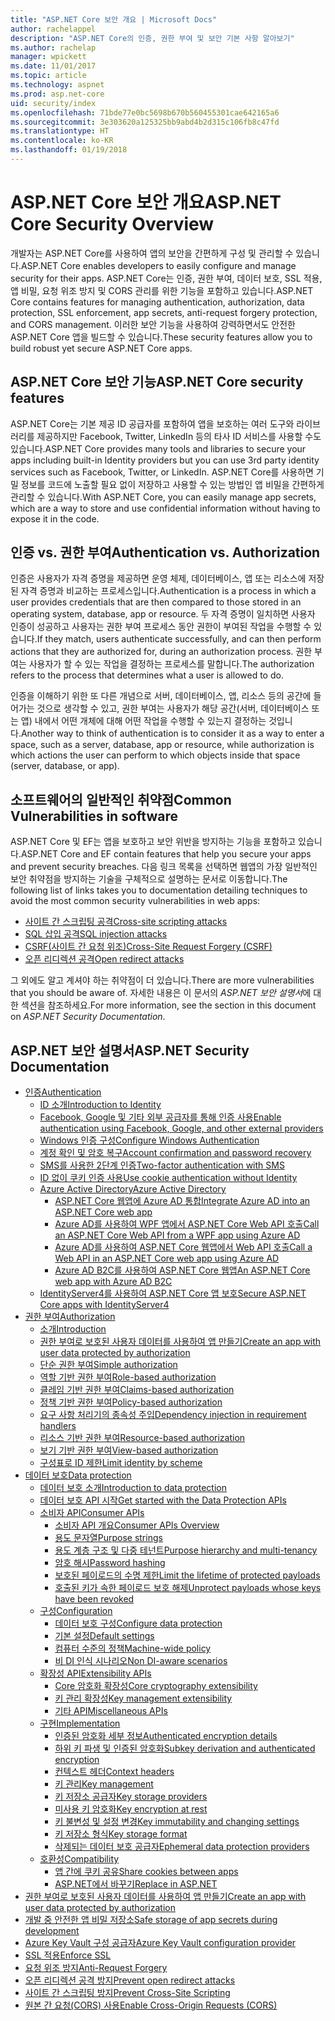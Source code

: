 ```yaml
---
title: "ASP.NET Core 보안 개요 | Microsoft Docs"
author: rachelappel
description: "ASP.NET Core의 인증, 권한 부여 및 보안 기본 사항 알아보기"
ms.author: rachelap
manager: wpickett
ms.date: 11/01/2017
ms.topic: article
ms.technology: aspnet
ms.prod: asp.net-core
uid: security/index
ms.openlocfilehash: 71bde77e0bc5698b670b560455301cae642165a6
ms.sourcegitcommit: 3e303620a125325bb9abd4b2d315c106fb8c47fd
ms.translationtype: HT
ms.contentlocale: ko-KR
ms.lasthandoff: 01/19/2018
---
```

# <a name="aspnet-core-security-overview"></a><span data-ttu-id="9a18c-103">ASP.NET Core 보안 개요</span><span class="sxs-lookup"><span data-stu-id="9a18c-103">ASP.NET Core Security Overview</span></span>

<span data-ttu-id="9a18c-104">개발자는 ASP.NET Core를 사용하여 앱의 보안을 간편하게 구성 및 관리할 수 있습니다.</span><span class="sxs-lookup"><span data-stu-id="9a18c-104">ASP.NET Core enables developers to easily configure and manage security for their apps.</span></span> <span data-ttu-id="9a18c-105">ASP.NET Core는 인증, 권한 부여, 데이터 보호, SSL 적용, 앱 비밀, 요청 위조 방지 및 CORS 관리를 위한 기능을 포함하고 있습니다.</span><span class="sxs-lookup"><span data-stu-id="9a18c-105">ASP.NET Core contains features for managing authentication, authorization, data protection, SSL enforcement, app secrets, anti-request forgery protection, and CORS management.</span></span> <span data-ttu-id="9a18c-106">이러한 보안 기능을 사용하여 강력하면서도 안전한 ASP.NET Core 앱을 빌드할 수 있습니다.</span><span class="sxs-lookup"><span data-stu-id="9a18c-106">These security features allow you to build robust yet secure ASP.NET Core apps.</span></span> 

## <a name="aspnet-core-security-features"></a><span data-ttu-id="9a18c-107">ASP.NET Core 보안 기능</span><span class="sxs-lookup"><span data-stu-id="9a18c-107">ASP.NET Core security features</span></span>

<span data-ttu-id="9a18c-108">ASP.NET Core는 기본 제공 ID 공급자를 포함하여 앱을 보호하는 여러 도구와 라이브러리를 제공하지만 Facebook, Twitter, LinkedIn 등의 타사 ID 서비스를 사용할 수도 있습니다.</span><span class="sxs-lookup"><span data-stu-id="9a18c-108">ASP.NET Core provides many tools and libraries to secure your apps including built-in Identity providers but you can use 3rd party identity services such as Facebook, Twitter, or LinkedIn.</span></span> <span data-ttu-id="9a18c-109">ASP.NET Core를 사용하면 기밀 정보를 코드에 노출할 필요 없이 저장하고 사용할 수 있는 방법인 앱 비밀을 간편하게 관리할 수 있습니다.</span><span class="sxs-lookup"><span data-stu-id="9a18c-109">With ASP.NET Core, you can easily manage app secrets, which are a way to store and use confidential information without having to expose it in the code.</span></span> 

## <a name="authentication-vs-authorization"></a><span data-ttu-id="9a18c-110">인증 vs. 권한 부여</span><span class="sxs-lookup"><span data-stu-id="9a18c-110">Authentication vs. Authorization</span></span>

<span data-ttu-id="9a18c-111">인증은 사용자가 자격 증명을 제공하면 운영 체제, 데이터베이스, 앱 또는 리소스에 저장된 자격 증명과 비교하는 프로세스입니다.</span><span class="sxs-lookup"><span data-stu-id="9a18c-111">Authentication is a process in which a user provides credentials that are then compared to those stored in an operating system, database, app or resource.</span></span> <span data-ttu-id="9a18c-112">두 자격 증명이 일치하면 사용자 인증이 성공하고 사용자는 권한 부여 프로세스 동안 권한이 부여된 작업을 수행할 수 있습니다.</span><span class="sxs-lookup"><span data-stu-id="9a18c-112">If they match, users authenticate successfully, and can then perform actions that they are authorized for, during an authorization process.</span></span> <span data-ttu-id="9a18c-113">권한 부여는 사용자가 할 수 있는 작업을 결정하는 프로세스를 말합니다.</span><span class="sxs-lookup"><span data-stu-id="9a18c-113">The authorization refers to the process that determines what a user is allowed to do.</span></span> 

<span data-ttu-id="9a18c-114">인증을 이해하기 위한 또 다른 개념으로 서버, 데이터베이스, 앱, 리소스 등의 공간에 들어가는 것으로 생각할 수 있고, 권한 부여는 사용자가 해당 공간(서버, 데이터베이스 또는 앱) 내에서 어떤 개체에 대해 어떤 작업을 수행할 수 있는지 결정하는 것입니다.</span><span class="sxs-lookup"><span data-stu-id="9a18c-114">Another way to think of authentication is to consider it as a way to enter a space, such as a server, database, app or resource, while authorization is which actions the user can perform to which objects inside that space (server, database, or app).</span></span>

## <a name="common-vulnerabilities-in-software"></a><span data-ttu-id="9a18c-115">소프트웨어의 일반적인 취약점</span><span class="sxs-lookup"><span data-stu-id="9a18c-115">Common Vulnerabilities in software</span></span>

<span data-ttu-id="9a18c-116">ASP.NET Core 및 EF는 앱을 보호하고 보안 위반을 방지하는 기능을 포함하고 있습니다.</span><span class="sxs-lookup"><span data-stu-id="9a18c-116">ASP.NET Core and EF contain features that help you secure your apps and prevent security breaches.</span></span> <span data-ttu-id="9a18c-117">다음 링크 목록을 선택하면 웹앱의 가장 일반적인 보안 취약점을 방지하는 기술을 구체적으로 설명하는 문서로 이동합니다.</span><span class="sxs-lookup"><span data-stu-id="9a18c-117">The following list of links takes you to documentation detailing techniques to avoid the most common security vulnerabilities in web apps:</span></span>

* [<span data-ttu-id="9a18c-118">사이트 간 스크립팅 공격</span><span class="sxs-lookup"><span data-stu-id="9a18c-118">Cross-site scripting attacks</span></span>](https://docs.microsoft.com/aspnet/core/security/cross-site-scripting)
* [<span data-ttu-id="9a18c-119">SQL 삽입 공격</span><span class="sxs-lookup"><span data-stu-id="9a18c-119">SQL injection attacks</span></span>](https://docs.microsoft.com/ef/core/querying/raw-sql)
* [<span data-ttu-id="9a18c-120">CSRF(사이트 간 요청 위조)</span><span class="sxs-lookup"><span data-stu-id="9a18c-120">Cross-Site Request Forgery (CSRF)</span></span>](https://docs.microsoft.com/aspnet/core/security/anti-request-forgery)
* [<span data-ttu-id="9a18c-121">오픈 리디렉션 공격</span><span class="sxs-lookup"><span data-stu-id="9a18c-121">Open redirect attacks</span></span>](https://docs.microsoft.com/aspnet/core/security/preventing-open-redirects)

<span data-ttu-id="9a18c-122">그 외에도 알고 계셔야 하는 취약점이 더 있습니다.</span><span class="sxs-lookup"><span data-stu-id="9a18c-122">There are more vulnerabilities that you should be aware of.</span></span> <span data-ttu-id="9a18c-123">자세한 내용은 이 문서의 *ASP.NET 보안 설명서*에 대한 섹션을 참조하세요.</span><span class="sxs-lookup"><span data-stu-id="9a18c-123">For more information, see the section in this document on *ASP.NET Security Documentation*.</span></span> 

## <a name="aspnet-security-documentation"></a><span data-ttu-id="9a18c-124">ASP.NET 보안 설명서</span><span class="sxs-lookup"><span data-stu-id="9a18c-124">ASP.NET Security Documentation</span></span>

*   [<span data-ttu-id="9a18c-125">인증</span><span class="sxs-lookup"><span data-stu-id="9a18c-125">Authentication</span></span>](authentication/index.md)
    *   [<span data-ttu-id="9a18c-126">ID 소개</span><span class="sxs-lookup"><span data-stu-id="9a18c-126">Introduction to Identity</span></span>](authentication/identity.md)
    *   [<span data-ttu-id="9a18c-127">Facebook, Google 및 기타 외부 공급자를 통해 인증 사용</span><span class="sxs-lookup"><span data-stu-id="9a18c-127">Enable authentication using Facebook, Google, and other external providers</span></span>](authentication/social/index.md)
    * [<span data-ttu-id="9a18c-128">Windows 인증 구성</span><span class="sxs-lookup"><span data-stu-id="9a18c-128">Configure Windows Authentication</span></span>](authentication/windowsauth.md)
    *   [<span data-ttu-id="9a18c-129">계정 확인 및 암호 복구</span><span class="sxs-lookup"><span data-stu-id="9a18c-129">Account confirmation and password recovery</span></span>](authentication/accconfirm.md)
    *   [<span data-ttu-id="9a18c-130">SMS를 사용한 2단계 인증</span><span class="sxs-lookup"><span data-stu-id="9a18c-130">Two-factor authentication with SMS</span></span>](authentication/2fa.md) 
    *   [<span data-ttu-id="9a18c-131">ID 없이 쿠키 인증 사용</span><span class="sxs-lookup"><span data-stu-id="9a18c-131">Use cookie authentication without Identity</span></span>](authentication/cookie.md)
    *   [<span data-ttu-id="9a18c-132">Azure Active Directory</span><span class="sxs-lookup"><span data-stu-id="9a18c-132">Azure Active Directory</span></span>](authentication/azure-active-directory/index.md)
        *   [<span data-ttu-id="9a18c-133">ASP.NET Core 웹앱에 Azure AD 통합</span><span class="sxs-lookup"><span data-stu-id="9a18c-133">Integrate Azure AD into an ASP.NET Core web app</span></span>](https://azure.microsoft.com/documentation/samples/active-directory-dotnet-webapp-openidconnect-aspnetcore/)
        *   [<span data-ttu-id="9a18c-134">Azure AD를 사용하여 WPF 앱에서 ASP.NET Core Web API 호출</span><span class="sxs-lookup"><span data-stu-id="9a18c-134">Call an ASP.NET Core Web API from a WPF app using Azure AD</span></span>](https://azure.microsoft.com/documentation/samples/active-directory-dotnet-native-aspnetcore/)
        *   [<span data-ttu-id="9a18c-135">Azure AD를 사용하여 ASP.NET Core 웹앱에서 Web API 호출</span><span class="sxs-lookup"><span data-stu-id="9a18c-135">Call a Web API in an ASP.NET Core web app using Azure AD</span></span>](https://azure.microsoft.com/documentation/samples/active-directory-dotnet-webapp-webapi-openidconnect-aspnetcore/)
        *   [<span data-ttu-id="9a18c-136">Azure AD B2C를 사용하여 ASP.NET Core 웹앱</span><span class="sxs-lookup"><span data-stu-id="9a18c-136">An ASP.NET Core web app with Azure AD B2C</span></span>](https://azure.microsoft.com/resources/samples/active-directory-b2c-dotnetcore-webapp/)
    *   [<span data-ttu-id="9a18c-137">IdentityServer4를 사용하여 ASP.NET Core 앱 보호</span><span class="sxs-lookup"><span data-stu-id="9a18c-137">Secure ASP.NET Core apps with IdentityServer4</span></span>](https://identityserver4.readthedocs.io)
*   [<span data-ttu-id="9a18c-138">권한 부여</span><span class="sxs-lookup"><span data-stu-id="9a18c-138">Authorization</span></span>](authorization/index.md)
    *   [<span data-ttu-id="9a18c-139">소개</span><span class="sxs-lookup"><span data-stu-id="9a18c-139">Introduction</span></span>](authorization/introduction.md)
    *   [<span data-ttu-id="9a18c-140">권한 부여로 보호된 사용자 데이터를 사용하여 앱 만들기</span><span class="sxs-lookup"><span data-stu-id="9a18c-140">Create an app with user data protected by authorization</span></span>](xref:security/authorization/secure-data)
    *   [<span data-ttu-id="9a18c-141">단순 권한 부여</span><span class="sxs-lookup"><span data-stu-id="9a18c-141">Simple authorization</span></span>](authorization/simple.md)
    *   [<span data-ttu-id="9a18c-142">역할 기반 권한 부여</span><span class="sxs-lookup"><span data-stu-id="9a18c-142">Role-based authorization</span></span>](authorization/roles.md)
    *   [<span data-ttu-id="9a18c-143">클레임 기반 권한 부여</span><span class="sxs-lookup"><span data-stu-id="9a18c-143">Claims-based authorization</span></span>](authorization/claims.md)
    *   [<span data-ttu-id="9a18c-144">정책 기반 권한 부여</span><span class="sxs-lookup"><span data-stu-id="9a18c-144">Policy-based authorization</span></span>](authorization/policies.md)
    *   [<span data-ttu-id="9a18c-145">요구 사항 처리기의 종속성 주입</span><span class="sxs-lookup"><span data-stu-id="9a18c-145">Dependency injection in requirement handlers</span></span>](authorization/dependencyinjection.md)
    *   [<span data-ttu-id="9a18c-146">리소스 기반 권한 부여</span><span class="sxs-lookup"><span data-stu-id="9a18c-146">Resource-based authorization</span></span>](authorization/resourcebased.md)
    *   [<span data-ttu-id="9a18c-147">보기 기반 권한 부여</span><span class="sxs-lookup"><span data-stu-id="9a18c-147">View-based authorization</span></span>](authorization/views.md)
    *   [<span data-ttu-id="9a18c-148">구성표로 ID 제한</span><span class="sxs-lookup"><span data-stu-id="9a18c-148">Limit identity by scheme</span></span>](authorization/limitingidentitybyscheme.md)
*   [<span data-ttu-id="9a18c-149">데이터 보호</span><span class="sxs-lookup"><span data-stu-id="9a18c-149">Data protection</span></span>](data-protection/index.md)
    *   [<span data-ttu-id="9a18c-150">데이터 보호 소개</span><span class="sxs-lookup"><span data-stu-id="9a18c-150">Introduction to data protection</span></span>](data-protection/introduction.md)
    *   [<span data-ttu-id="9a18c-151">데이터 보호 API 시작</span><span class="sxs-lookup"><span data-stu-id="9a18c-151">Get started with the Data Protection APIs</span></span>](data-protection/using-data-protection.md)
    *   [<span data-ttu-id="9a18c-152">소비자 API</span><span class="sxs-lookup"><span data-stu-id="9a18c-152">Consumer APIs</span></span>](data-protection/consumer-apis/index.md)
        *   [<span data-ttu-id="9a18c-153">소비자 API 개요</span><span class="sxs-lookup"><span data-stu-id="9a18c-153">Consumer APIs Overview</span></span>](data-protection/consumer-apis/overview.md)
        *   [<span data-ttu-id="9a18c-154">용도 문자열</span><span class="sxs-lookup"><span data-stu-id="9a18c-154">Purpose strings</span></span>](data-protection/consumer-apis/purpose-strings.md)
        *   [<span data-ttu-id="9a18c-155">용도 계층 구조 및 다중 테넌트</span><span class="sxs-lookup"><span data-stu-id="9a18c-155">Purpose hierarchy and multi-tenancy</span></span>](data-protection/consumer-apis/purpose-strings-multitenancy.md)
        *   [<span data-ttu-id="9a18c-156">암호 해시</span><span class="sxs-lookup"><span data-stu-id="9a18c-156">Password hashing</span></span>](data-protection/consumer-apis/password-hashing.md)
        *   [<span data-ttu-id="9a18c-157">보호된 페이로드의 수명 제한</span><span class="sxs-lookup"><span data-stu-id="9a18c-157">Limit the lifetime of protected payloads</span></span>](data-protection/consumer-apis/limited-lifetime-payloads.md)
        *   [<span data-ttu-id="9a18c-158">호출된 키가 속한 페이로드 보호 해제</span><span class="sxs-lookup"><span data-stu-id="9a18c-158">Unprotect payloads whose keys have been revoked</span></span>](data-protection/consumer-apis/dangerous-unprotect.md)
    *   [<span data-ttu-id="9a18c-159">구성</span><span class="sxs-lookup"><span data-stu-id="9a18c-159">Configuration</span></span>](data-protection/configuration/index.md)
        *   [<span data-ttu-id="9a18c-160">데이터 보호 구성</span><span class="sxs-lookup"><span data-stu-id="9a18c-160">Configure data protection</span></span>](data-protection/configuration/overview.md)
        *   [<span data-ttu-id="9a18c-161">기본 설정</span><span class="sxs-lookup"><span data-stu-id="9a18c-161">Default settings</span></span>](data-protection/configuration/default-settings.md)
        *   [<span data-ttu-id="9a18c-162">컴퓨터 수준의 정책</span><span class="sxs-lookup"><span data-stu-id="9a18c-162">Machine-wide policy</span></span>](data-protection/configuration/machine-wide-policy.md)
        *   [<span data-ttu-id="9a18c-163">비 DI 인식 시나리오</span><span class="sxs-lookup"><span data-stu-id="9a18c-163">Non DI-aware scenarios</span></span>](data-protection/configuration/non-di-scenarios.md)
    *   [<span data-ttu-id="9a18c-164">확장성 API</span><span class="sxs-lookup"><span data-stu-id="9a18c-164">Extensibility APIs</span></span>](data-protection/extensibility/index.md)
        *   [<span data-ttu-id="9a18c-165">Core 암호화 확장성</span><span class="sxs-lookup"><span data-stu-id="9a18c-165">Core cryptography extensibility</span></span>](data-protection/extensibility/core-crypto.md)
        *   [<span data-ttu-id="9a18c-166">키 관리 확장성</span><span class="sxs-lookup"><span data-stu-id="9a18c-166">Key management extensibility</span></span>](data-protection/extensibility/key-management.md)
        *   [<span data-ttu-id="9a18c-167">기타 API</span><span class="sxs-lookup"><span data-stu-id="9a18c-167">Miscellaneous APIs</span></span>](data-protection/extensibility/misc-apis.md)
    *   [<span data-ttu-id="9a18c-168">구현</span><span class="sxs-lookup"><span data-stu-id="9a18c-168">Implementation</span></span>](data-protection/implementation/index.md)
        *   [<span data-ttu-id="9a18c-169">인증된 암호화 세부 정보</span><span class="sxs-lookup"><span data-stu-id="9a18c-169">Authenticated encryption details</span></span>](data-protection/implementation/authenticated-encryption-details.md)
        *   [<span data-ttu-id="9a18c-170">하위 키 파생 및 인증된 암호화</span><span class="sxs-lookup"><span data-stu-id="9a18c-170">Subkey derivation and authenticated encryption</span></span>](data-protection/implementation/subkeyderivation.md)
        *   [<span data-ttu-id="9a18c-171">컨텍스트 헤더</span><span class="sxs-lookup"><span data-stu-id="9a18c-171">Context headers</span></span>](data-protection/implementation/context-headers.md)
        *   [<span data-ttu-id="9a18c-172">키 관리</span><span class="sxs-lookup"><span data-stu-id="9a18c-172">Key management</span></span>](data-protection/implementation/key-management.md)
        *   [<span data-ttu-id="9a18c-173">키 저장소 공급자</span><span class="sxs-lookup"><span data-stu-id="9a18c-173">Key storage providers</span></span>](data-protection/implementation/key-storage-providers.md)
        *   [<span data-ttu-id="9a18c-174">미사용 키 암호화</span><span class="sxs-lookup"><span data-stu-id="9a18c-174">Key encryption at rest</span></span>](data-protection/implementation/key-encryption-at-rest.md)
        *   [<span data-ttu-id="9a18c-175">키 불변성 및 설정 변경</span><span class="sxs-lookup"><span data-stu-id="9a18c-175">Key immutability and changing settings</span></span>](data-protection/implementation/key-immutability.md)
        *   [<span data-ttu-id="9a18c-176">키 저장소 형식</span><span class="sxs-lookup"><span data-stu-id="9a18c-176">Key storage format</span></span>](data-protection/implementation/key-storage-format.md)
        *   [<span data-ttu-id="9a18c-177">삭제되는 데이터 보호 공급자</span><span class="sxs-lookup"><span data-stu-id="9a18c-177">Ephemeral data protection providers</span></span>](data-protection/implementation/key-storage-ephemeral.md)
    *   [<span data-ttu-id="9a18c-178">호환성</span><span class="sxs-lookup"><span data-stu-id="9a18c-178">Compatibility</span></span>](data-protection/compatibility/index.md)
        *   [<span data-ttu-id="9a18c-179">앱 간에 쿠키 공유</span><span class="sxs-lookup"><span data-stu-id="9a18c-179">Share cookies between apps</span></span>](data-protection/compatibility/cookie-sharing.md)
        *   [<span data-ttu-id="9a18c-180">ASP.NET에서 <machineKey> 바꾸기</span><span class="sxs-lookup"><span data-stu-id="9a18c-180">Replace <machineKey> in ASP.NET</span></span>](data-protection/compatibility/replacing-machinekey.md)
*   [<span data-ttu-id="9a18c-181">권한 부여로 보호된 사용자 데이터를 사용하여 앱 만들기</span><span class="sxs-lookup"><span data-stu-id="9a18c-181">Create an app with user data protected by authorization</span></span>](xref:security/authorization/secure-data)
*   [<span data-ttu-id="9a18c-182">개발 중 안전한 앱 비밀 저장소</span><span class="sxs-lookup"><span data-stu-id="9a18c-182">Safe storage of app secrets during development</span></span>](app-secrets.md)
*   [<span data-ttu-id="9a18c-183">Azure Key Vault 구성 공급자</span><span class="sxs-lookup"><span data-stu-id="9a18c-183">Azure Key Vault configuration provider</span></span>](key-vault-configuration.md)
*   [<span data-ttu-id="9a18c-184">SSL 적용</span><span class="sxs-lookup"><span data-stu-id="9a18c-184">Enforce SSL</span></span>](enforcing-ssl.md)
*   [<span data-ttu-id="9a18c-185">요청 위조 방지</span><span class="sxs-lookup"><span data-stu-id="9a18c-185">Anti-Request Forgery</span></span>](anti-request-forgery.md)
*   [<span data-ttu-id="9a18c-186">오픈 리디렉션 공격 방지</span><span class="sxs-lookup"><span data-stu-id="9a18c-186">Prevent open redirect attacks</span></span>](preventing-open-redirects.md)
*   [<span data-ttu-id="9a18c-187">사이트 간 스크립팅 방지</span><span class="sxs-lookup"><span data-stu-id="9a18c-187">Prevent Cross-Site Scripting</span></span>](cross-site-scripting.md)
*   [<span data-ttu-id="9a18c-188">원본 간 요청(CORS) 사용</span><span class="sxs-lookup"><span data-stu-id="9a18c-188">Enable Cross-Origin Requests (CORS)</span></span>](cors.md)

